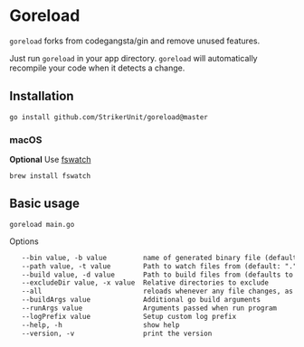 # Goreload

`goreload` forks from codegangsta/gin and remove unused features.

Just run `goreload` in your app directory.
`goreload` will automatically recompile your code when it
detects a change.

## Installation

```shell
go install github.com/StrikerUnit/goreload@master
```

### macOS

**Optional** Use [fswatch](https://github.com/emcrisostomo/fswatch)

```shell
brew install fswatch
```

## Basic usage

```shell
goreload main.go
```

Options

```txt
   --bin value, -b value         name of generated binary file (default: ".goreload")
   --path value, -t value        Path to watch files from (default: ".")
   --build value, -d value       Path to build files from (defaults to same value as --path)
   --excludeDir value, -x value  Relative directories to exclude
   --all                         reloads whenever any file changes, as opposed to reloading only on .go file change
   --buildArgs value             Additional go build arguments
   --runArgs value               Arguments passed when run program
   --logPrefix value             Setup custom log prefix
   --help, -h                    show help
   --version, -v                 print the version
```
